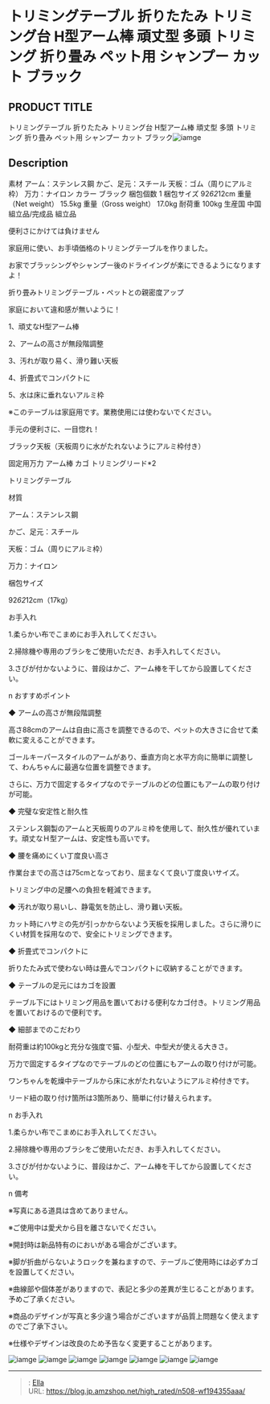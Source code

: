 # トリミングテーブル 折りたたみ トリミング台 H型アーム棒 頑丈型 多頭 トリミング 折り畳み ペット用 シャンプー カット ブラック


## PRODUCT TITLE 

トリミングテーブル 折りたたみ トリミング台 H型アーム棒 頑丈型 多頭 トリミング 折り畳み ペット用 シャンプー カット ブラック![iamge](https://b2bfiles1.gigab2b.cn/image/wkseller/304/WF194355AAA/20200609_d43025bafd3de6449aa5cc07488f8c72.jpg)

## Description

素材	アーム：ステンレス鋼
かご、足元：スチール
天板：ゴム（周りにアルミ枠）
万力：ナイロン
カラー	ブラック
梱包個数	1
梱包サイズ	92*62*12cm
重量（Net weight）	15.5kg
重量（Gross weight）	17.0kg
耐荷重	100kg
生産国	中国
組立品/完成品	組立品




便利さにかけては負けません

家庭用に使い、お手頃価格のトリミングテーブルを作りました。

お家でブラッシングやシャンプー後のドライイングが楽にできるようになりますよ！

折り畳みトリミングテーブル・ペットとの親密度アップ

家庭において違和感が無いように！

1、頑丈なH型アーム棒

2、アームの高さが無段階調整

3、汚れが取り易く、滑り難い天板

4、折畳式でコンパクトに

5、水は床に垂れないアルミ枠

※このテーブルは家庭用です。業務使用には使わないでください。

手元の便利さに、一目惚れ！

ブラック天板（天板周りに水がたれないようにアルミ枠付き）

固定用万力 アーム棒 カゴ トリミングリード*2





トリミングテーブル

材質

アーム：ステンレス鋼

かご、足元：スチール

天板：ゴム（周りにアルミ枠）

万力：ナイロン

梱包サイズ

92*62*12cm（17kg）



お手入れ

1.柔らかい布でこまめにお手入れしてください。

2.掃除機や専用のブラシをご使用いただき、お手入れしてください。


3.さびが付かないように、普段はかご、アーム棒を干してから設置してください。





n おすすめポイント

◆ アームの高さが無段階調整

高さ88cmのアームは自由に高さを調整できるので、ペットの大きさに合せて柔軟に変えることができます。

ゴールキーパースタイルのアームがあり、垂直方向と水平方向に簡単に調整して、わんちゃんに最適な位置を調整できます。

さらに、万力で固定するタイプなのでテーブルのどの位置にもアームの取り付けが可能。

◆ 完璧な安定性と耐久性

ステンレス鋼製のアームと天板周りのアルミ枠を使用して、耐久性が優れています。頑丈なＨ型アームは、安定性も高いです。

◆ 腰を痛めにくい丁度良い高さ

作業台までの高さは75cmとなっており、屈まなくて良い丁度良いサイズ。

トリミング中の足腰への負担を軽減できます。

◆ 汚れが取り易いし、静電気を防止し、滑り難い天板。

カット時にハサミの先が引っかからないよう天板を採用しました。さらに滑りにくい材質を採用なので、安全にトリミングできます。

◆ 折畳式でコンパクトに

折りたたみ式で使わない時は畳んでコンパクトに収納することができます。

◆ テーブルの足元にはカゴを設置

テーブル下にはトリミング用品を置いておける便利なカゴ付き。トリミング用品を置いておけるので便利です。

◆ 細部までのこだわり

耐荷重は約100kgと充分な強度で猫、小型犬、中型犬が使える大きさ。

万力で固定するタイプなのでテーブルのどの位置にもアームの取り付けが可能。

ワンちゃんを乾燥中テーブルから床に水がたれないようにアルミ枠付きです。

リード紐の取り付け箇所は3箇所あり、簡単に付け替えられます。



n お手入れ

1.柔らかい布でこまめにお手入れしてください。

2.掃除機や専用のブラシをご使用いただき、お手入れしてください。

3.さびが付かないように、普段はかご、アーム棒を干してから設置してください。



n 備考

※写真にある道具は含めてありません。

※ご使用中は愛犬から目を離さないでください。

※開封時は新品特有のにおいがある場合がございます。

※脚が折曲がらないようロックを兼ねますので、テーブルご使用時には必ずカゴを設置してください。

※曲線部や個体差がありますので、表記と多少の差異が生じることがあります。予めご了承ください。

※商品のデザインが写真と多少違う場合がございますが品質上問題なく使えますのでご了承下さい。

※仕様やデザインは改良のため予告なく変更することがあります。









![iamge](https://b2bfiles1.gigab2b.cn/image/wkseller/304/WF194355AAA/20200525_20377e56aaf742c450453f7cb6bb50c2.jpg)
![iamge](https://b2bfiles1.gigab2b.cn/image/wkseller/304/WF194355AAA/20200525_4fb0b16fd95b991c64dedcb6eb986958.jpg)
![iamge](https://b2bfiles1.gigab2b.cn/image/wkseller/304/WF194355AAA/20200525_8a6d7d9f2802437982dc1aa64581162f.jpg)
![iamge](https://b2bfiles1.gigab2b.cn/image/wkseller/304/WF194355AAA/20200525_d8eb760c56b7bada3f4781dd97b4392d.jpg)
![iamge](https://b2bfiles1.gigab2b.cn/image/wkseller/304/WF194355AAA/20200525_dc343e688f0bedfb8b035680997e7303.jpg)
![iamge](https://b2bfiles1.gigab2b.cn/image/wkseller/304/WF194355AAA/20200525_e7ced4ec3da0f9bdb5349967b61bdee7.jpg)
![iamge](https://b2bfiles1.gigab2b.cn/image/wkseller/304/WF194353AAA/20200525_464fc8b7bc6ce66c357e9d829bd271a5.jpg)


---

> : [Ella](https://blog.jp.amzshop.net/)  
> URL: https://blog.jp.amzshop.net/high_rated/n508-wf194355aaa/  

